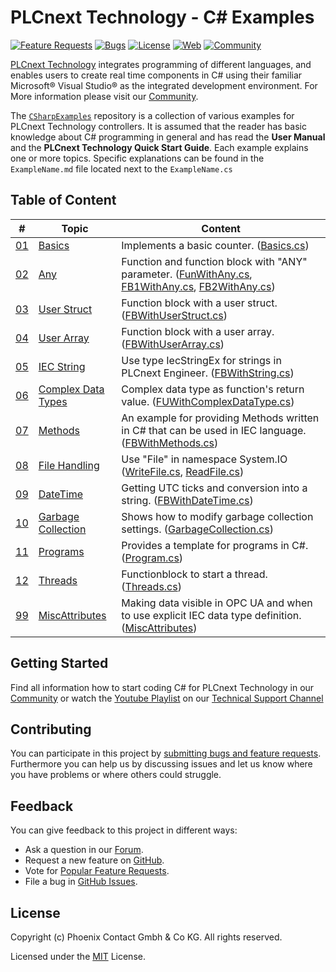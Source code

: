 # PLCnext Technology - C# Examples

[![Feature Requests](https://img.shields.io/github/issues/PLCnext/CSharpExamples/feature-request.svg)](https://github.com/PLCnext/CSharpExamples/issues?q=is%3Aopen+is%3Aissue+label%3Afeature-request+sort%3Areactions-%2B1-desc)
[![Bugs](https://img.shields.io/github/issues/PLCnext/CSharpExamples/bug.svg)](https://github.com/PLCnext/CSharpExamples/issues?utf8=✓&q=is%3Aissue+is%3Aopen+label%3Abug)
[![License](https://img.shields.io/badge/license-MIT-blue.svg)](LICENSE)
[![Web](https://img.shields.io/badge/PLCnext-Website-blue.svg)](https://www.phoenixcontact.com/plcnext)
[![Community](https://img.shields.io/badge/PLCnext-Community-blue.svg)](https://www.plcnext-community.net)

[PLCnext Technology](https://phoenixcontact.com/plcnext) integrates programming of different languages, and enables users to create real time components in C# using their familiar Microsoft&reg; Visual Studio&reg; as the integrated development environment.
For More information please visit our [Community](https://www.plcnext-community.net).

The [`CSharpExamples`](https://github.com/PLCnext/CSharpExamples) repository is a collection of various examples for PLCnext Technology controllers. It is assumed that the reader has basic knowledge about C# programming in general and has read the **User Manual** and the **PLCnext Technology Quick Start Guide**. Each example explains one or more topics. Specific explanations can be found in the `ExampleName.md` file located next to the `ExampleName.cs`

## Table of Content

|\#| Topic | Content
| ----- | ------ | ------
|[01](PLCnext_CSharpExamples/01_Basics/)| [Basics](PLCnext_CSharpExamples/01_Basics/Basics.md) | Implements a basic counter. ([Basics.cs](PLCnext_CSharpExamples/01_Basics/Basics.cs))
|[02](PLCnext_CSharpExamples/02_Any/)| [Any](PLCnext_CSharpExamples/02_Any/Any.md) | Function and function block with "ANY" parameter. ([FunWithAny.cs](PLCnext_CSharpExamples/02_Any/FunWithAny.cs), [FB1WithAny.cs](PLCnext_CSharpExamples/02_Any/FB1WithAny.cs), [FB2WithAny.cs](PLCnext_CSharpExamples/02_Any/FB2WithAny.cs))
|[03](PLCnext_CSharpExamples/03_UserStruct/)| [User Struct](PLCnext_CSharpExamples/03_UserStruct/UserStruct.md) | Function block with a user struct. ([FBWithUserStruct.cs](PLCnext_CSharpExamples/03_UserStruct/FBWithUserStruct.cs))
|[04](PLCnext_CSharpExamples/04_UserArray/)| [User Array](PLCnext_CSharpExamples/04_UserArray/UserArray.md) | Function block with a user array. ([FBWithUserArray.cs](PLCnext_CSharpExamples/04_UserArray/FBWithUserArray.cs))
|[05](PLCnext_CSharpExamples/05_IECString/)| [IEC String](PLCnext_CSharpExamples/05_IECString/IECString.md) | Use type IecStringEx for strings in PLCnext Engineer. ([FBWithString.cs](PLCnext_CSharpExamples/05_IECString/FBWithString.cs))
|[06](PLCnext_CSharpExamples/06_ComplexDataTypes/)| [Complex Data Types](PLCnext_CSharpExamples/06_ComplexDataTypes/ComplexDataTypes.md) | Complex data type as function's return value. ([FUWithComplexDataType.cs](PLCnext_CSharpExamples/06_ComplexDataTypes/FUWithComplexDataType.cs))
|[07](PLCnext_CSharpExamples/07_Methods/)| [Methods](PLCnext_CSharpExamples/07_Methods/Methods.md) | An example for providing Methods written in C# that can be used in IEC language. ([FBWithMethods.cs](PLCnext_CSharpExamples/07_Methods/FBWithMethods.cs))
|[08](PLCnext_CSharpExamples/08_FileHandling)| [File Handling](PLCnext_CSharpExamples/08_FileHandling/FileHandling.md) | Use "File" in namespace System.IO ([WriteFile.cs](PLCnext_CSharpExamples/08_FileHandling/WriteFile.cs), [ReadFile.cs](PLCnext_CSharpExamples/08_FileHandling/ReadFile.cs))
|[09](PLCnext_CSharpExamples/09_DateTime/)| [DateTime](PLCnext_CSharpExamples/09_DateTime/DateTime.md) | Getting UTC ticks and conversion into a string. ([FBWithDateTime.cs](PLCnext_CSharpExamples/09_DateTime/FBWithDateTime.cs))
|[10](PLCnext_CSharpExamples/10_GarbageCollection/)| [Garbage Collection](PLCnext_CSharpExamples/10_GarbageCollection/GarbageCollection.md) | Shows how to modify garbage collection settings. ([GarbageCollection.cs](PLCnext_CSharpExamples/10_GarbageCollection/GarbageCollection.cs))
|[11](PLCnext_CSharpExamples/11_Programs/)| [Programs](PLCnext_CSharpExamples/11_Programs/Programs.md) | Provides a template for programs in C#. ([Program.cs](PLCnext_CSharpExamples/11_Programs/Program.cs))
|[12](PLCnext_CSharpExamples/12_Threads/)| [Threads](PLCnext_CSharpExamples/12_Threads/Threads.md) | Functionblock to start a thread. ([Threads.cs](PLCnext_CSharpExamples/12_Threads/Threads.cs))
|[99](PLCnext_CSharpExamples/99_MiscAttribues/)| [MiscAttributes](PLCnext_CSharpExamples/99_MiscAttribues/MiscAttributes.md) | Making data visible in OPC UA and when to use explicit IEC data type definition. ([MiscAttributes](PLCnext_CSharpExamples/99_MiscAttribues/MiscAttributes.cs))

## Getting Started

Find all information how to start coding C# for PLCnext Technology in our [Community](https://www.plcnext-community.net/index.php?option=com_content&view=category&layout=blog&id=74&Itemid=350&lang=en) or watch the [Youtube Playlist](https://www.youtube.com/playlist?list=PLXpIBdAgtoRKO3lWQAQweje1oC7JwJcnM) on our [Technical Support Channel](https://www.youtube.com/c/PhoenixContactTechnicalSupport)

## Contributing

You can participate in this project by [submitting bugs and feature requests](https://github.com/PLCnext/CSharpExamples/issues). 
Furthermore you can help us by discussing issues and let us know where you have problems or where others could struggle.

## Feedback

You can give feedback to this project in different ways:

* Ask a question in our [Forum](https://www.plcnext-community.net/index.php?option=com_easydiscuss&view=categories&Itemid=221&lang=en).
* Request a new feature on [GitHub](CONTRIBUTING.md).
* Vote for [Popular Feature Requests](https://github.com/PLCnext/CSharpExamples/issues?q=is%3Aopen+is%3Aissue+label%3Afeature-request+sort%3Areactions-%2B1-desc).
* File a bug in [GitHub Issues](https://github.com/PLCnext/CSharpExamples/issues).

## License

Copyright (c) Phoenix Contact Gmbh & Co KG. All rights reserved.

Licensed under the [MIT](LICENSE) License.
